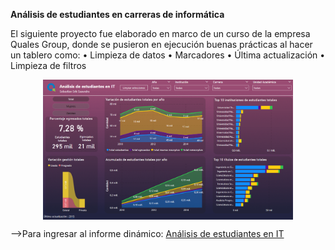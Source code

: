 **Análisis de estudiantes en carreras de informática**
 
El siguiente proyecto fue elaborado en marco de un curso de la empresa Quales Group, donde se pusieron en ejecución buenas prácticas al hacer un tablero como: 
• Limpieza de datos
• Marcadores
• Última actualización
• Limpieza de filtros

<p align="center">
<img align="center" alt="tablero1" width="400" src="https://github.com/SebastianESaavedra/Proyecto-Quales-Tablero/blob/main/tablero%20estudiantes%20it.png">
</p>

-->Para ingresar al informe dinámico: [Análisis de estudiantes en IT]([https://app.powerbi.com/view?r=eyJrIjoiNjc0MzFmNjUtZGY0NS00NTkxLTk4YTctZDBmMjJkMDJjM2I4IiwidCI6IjliOTI5NDVmLTdkNmItNGE4NC1iYzMzLTBhZjA5ZGQxZTM5NiJ9](https://app.powerbi.com/view?r=eyJrIjoiNTc0MDAyMGYtNTk4Ni00ZWI3LThmYWYtNmUyNWVkZjA2MmQ5IiwidCI6IjliOTI5NDVmLTdkNmItNGE4NC1iYzMzLTBhZjA5ZGQxZTM5NiJ9)https://app.powerbi.com/view?r=eyJrIjoiNTc0MDAyMGYtNTk4Ni00ZWI3LThmYWYtNmUyNWVkZjA2MmQ5IiwidCI6IjliOTI5NDVmLTdkNmItNGE4NC1iYzMzLTBhZjA5ZGQxZTM5NiJ9)
